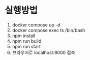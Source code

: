 # 실행방법

1. docker compose up -d
2. docker compose exec ts /bin/bash
3. npm install
4. npm run build
5. npm run start
6. 브라우저로 localhost:9000 접속
